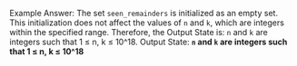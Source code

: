 Example Answer: 
The set `seen_remainders` is initialized as an empty set. This initialization does not affect the values of `n` and `k`, which are integers within the specified range. Therefore, the Output State is: `n` and `k` are integers such that 1 ≤ n, k ≤ 10^18.
Output State: **`n` and `k` are integers such that 1 ≤ n, k ≤ 10^18**
